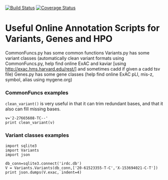 [![Build Status](https://travis-ci.org/logust79/BioTools.svg?branch=master)](https://travis-ci.org/logust79/BioTools)
[![Coverage Status](https://coveralls.io/repos/github/logust79/BioTools/badge.svg?branch=master)](https://coveralls.io/github/logust79/BioTools?branch=master)
# Useful Online Annotation Scripts for Variants, Genes and HPO
CommonFuncs.py has some common functions
Variants.py has some variant classes (automatically clean variant formats using CommonFuncs.py, help find online ExAC and kaviar [using http://exac.hms.harvard.edu/rest/] and sometimes cadd if given a cadd tsv file)
Genes.py has some gene classes (help find online ExAC pLI, mis-z, symbol, alias using mygene.org)
### CommonFuncs examples
`clean_variant()` is very useful in that it can trim redundant bases, and that it also can fill missing bases.
```
v='2-27665608-TC--'
print clean_variant(v)
```
### Variant classes examples
```
import sqlite3
import Variants
import json

db_conn=sqlite3.connect('irdc.db')
V = Variants.Variants(db_conn,['20-61523355-T-C','X-153694021-C-T'])
print json.dumps(V.exac, indent=4)
```
